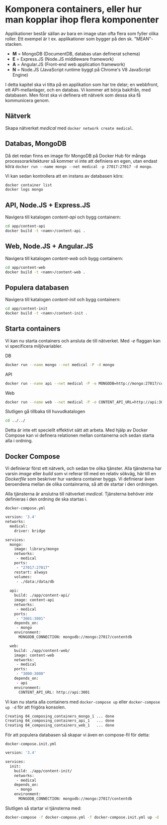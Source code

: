 # Komponera containers, eller hur man kopplar ihop flera komponenter
Applikationer består sällan av bara en image utan ofta flera som fyller olika roller. Ett exempel är t ex. applikationer som bygger på den sk. "MEAN"-stacken.

- **M** = MongoDB (DocumentDB, databas utan definerat schema)
- **E** = Express.JS (Node.JS middleware framework)
- **A** = Angular.JS (Front-end web application framework)
- **N** = Node.JS (JavaScript runtime byggt på Chrome's V8 JavaScript Engine)

I detta kapitel ska vi titta på en applikation som har tre delar; en webbfront, ett API-mellanlager, och en databas. Vi kommer att börja bakifrån, med databasen. Men först ska vi definera ett nätverk som dessa ska få kommunicera genom.

## Nätverk
Skapa nätverket *medical* med `docker network create medical`.

## Databas, MongoDB
Då det redan finns en image för MongoDB på Docker Hub för många processorarkitekturer så kommer vi inte att definiera en egen, utan endast köra `docker run --name mongo --net medical -p 27017:27017 -d mongo`.

Vi kan sedan kontrollera att en instans av databasen körs:
```bash
docker container list
docker logs mongo
```
## API, Node.JS + Express.JS
Navigera till katalogen *content-api* och bygg containern:
```bash
cd app/content-api
docker build -t <namn>/content-api .
```

## Web, Node.JS + Angular.JS
Navigera till katalogen *content-web* och bygg containern:
```bash
cd app/content-web
docker build -t <namn>/content-web .
```

## Populera databasen
Navigera till katalogen *content-init* och bygg containern:
```bash
cd app/content-init
docker build -t <namn>/content-init .
```

## Starta containers
Vi kan nu starta containers och ansluta de till nätverket. Med *-e* flaggan kan vi specificera miljövariabler.

DB
```bash
docker run --name mongo --net medical -P -d mongo
```

API
```bash
docker run --name api --net medical -P -e MONGODB=http://mongo:27017/contentdb -d elias/content-api
```

Web
```bash
docker run --name web --net medical -P -e CONTENT_API_URL=http://api:3001 -d elias/content-web
```
Slutligen gå tillbaka till huvudkatalogen
```bash
cd ../../
```

Detta är inte ett speciellt effektivt sätt att arbeta. Med hjälp av Docker Compose kan vi definera relationen mellan containerna och sedan starta alla i ordning.

## Docker Compose
Vi definierar först ett nätverk, och sedan tre olika tjänster. Alla tjänsterna har varsin *image* eller *build* som vi referar till med en relativ sökväg, här till en *Dockerfile* som beskriver hur vardera container byggs. Vi definierar även beroendena mellan de olika containrarna, så att de startar i den ordningen.

Alla tjänsterna är anslutna till nätverket *medical*. Tjänsterna behöver *inte* definieras i den ordning de ska startas i.

`docker-compose.yml`

```Dockerfile
version: '3.4'
networks:
  medical:
    driver: bridge

services:
  mongo:
    image: library/mongo
    networks: 
     - medical
    ports:
     - "27017:27017"
    restart: always
    volumes:
     - ./data:/data/db
  
  api:
    build: ./app/content-api/
    image: content-api
    networks:
     - medical
    ports:
     - "3001:3001"
    depends_on:
     - mongo
    environment:
      MONGODB_CONNECTION: mongodb://mongo:27017/contentdb

  web:
    build: ./app/content-web/
    image: content-web
    networks: 
     - medical
    ports:
     - "3000:3000"
    depends_on:
     - api
    environment:
      CONTENT_API_URL: http://api:3001
```
Vi kan nu starta alla containers med `docker-compose up` eller `docker-compose up -d` för att frigöra konsolen.
```bash
Creating 04_composing_containers_mongo_1 ... done
Creating 04_composing_containers_api_1   ... done
Creating 04_composing_containers_web_1   ... done
```

För att populera databasen så skapar vi även en compose-fil för detta:

`docker-compose.init.yml`
```Dockerfile
version: '3.4'

services:
  init:
    build: ./app/content-init/
    networks:
     - medical
    depends_on:
     - mongo
    environment:
      MONGODB_CONNECTION: mongodb://mongo:27017/contentdb
```
Slutligen så startar vi tjänsterna med:
```bash
docker-compose -f docker-compose.yml -f docker-compose.init.yml up -d
```